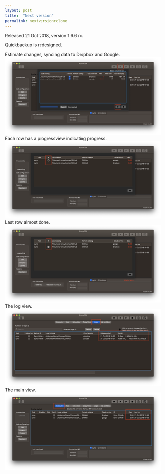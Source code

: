 ```yaml
---
layout: post
title:  "Next version"
permalink: nextversionrclone
---
```

Released 21 Oct 2018, version 1.6.6 rc.

Quickbackup is redesigned.

Estimate changes, syncing data to Dropbox and Google.
![](/images/RsyncOSX/master/nextversionrclone/quickbackup1.png)
Each row has a progressview indicating progress.
![](/images/RsyncOSX/master/nextversionrclone/quickbackup2.png)
Last row almost done.
![](/images/RsyncOSX/master/nextversionrclone/quickbackup3.png)
The log view.
![](/images/RsyncOSX/master/nextversionrclone/quickbackup4.png)
The main view.
![](/images/RsyncOSX/master/nextversionrclone/quickbackup5.png)
